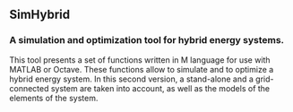 ## SimHybrid
### A simulation and optimization tool for hybrid energy systems.
This tool presents a set of functions written in M language for use with MATLAB or Octave. These functions allow to simulate and to optimize a hybrid energy system. In this second version, a stand-alone and a grid-connected system are taken into account, as well as the models of the elements of the system. 
